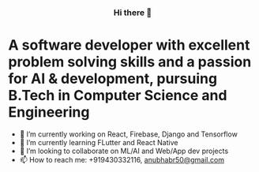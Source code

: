  ### <p align=center>  Hi there 👋</p>
# A software developer with excellent problem solving skills and a passion for AI & development, pursuing B.Tech in Computer Science and Engineering

- 🔭 I’m currently working on React, Firebase, Django and Tensorflow
- 🌱 I’m currently learning FLutter and React Native
- 👯 I’m looking to collaborate on ML/AI and Web/App dev projects
- 📫 How to reach me: +919430332116, anubhabr50@gmail.com



<!--
**codebotx/codebotx** is a ✨ _special_ ✨ repository because its `README.md` (this file) appears on your GitHub profile.

Here are some ideas to get you started:
-->
